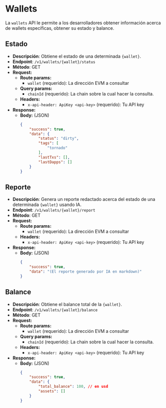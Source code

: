# Wallets
La `wallets` API le permite a los desarrolladores obtener información acerca de wallets específicas, obtener su estado y balance.

## Estado
* **Descripción**: Obtiene el estado de una determinada `{wallet}`.
* **Endpoint**: `/v1/wallets/{wallet}/status`
* **Método**: GET
* **Request:**
    * **Route params:**
        * `wallet` (requerido): La dirección EVM a consultar
    * **Query params:**
        * `chainId` (requerido): La chain sobre la cual hacer la consulta.
    * **Headers:**
        * `x-api-header: ApiKey <api-key>` (requerido): Tu API key
* **Response:**
    * **Body:** (JSON)
        ```json
        {
            "success": true,
            "data": {
                "status": "dirty",
                "tags": [
                    "tornado"
                ],
                "lastTxs": [],
                "lastDapps": []
            }
        }
        ```

## Reporte
* **Descripción**: Genera un reporte redactado acerca del estado de una determinada `{wallet}` usando IA.
* **Endpoint**: `/v1/wallets/{wallet}/report`
* **Método**: GET
* **Request:**
    * **Route params:**
        * `wallet` (requerido): La dirección EVM a consultar
    * **Headers:**
        * `x-api-header: ApiKey <api-key>` (requerido): Tu API key
* **Response:**
    * **Body:** (JSON)
        ```json
        {
            "success": true,
            "data": "(El reporte generado por IA en markdown)"
        }
        ```

## Balance
* **Descripción**: Obtiene el balance total de la `{wallet}`.
* **Endpoint**: `/v1/wallets/{wallet}/balance`
* **Método**: GET
* **Request:**
    * **Route params:**
        * `wallet` (requerido): La dirección EVM a consultar
    * **Query params:**
        * `chainId` (requerido): La chain sobre la cual hacer la consulta.
    * **Headers:**
        * `x-api-header: ApiKey <api-key>` (requerido): Tu API key
* **Response:**
    * **Body:** (JSON)
        ```json
        {
            "success": true,
            "data": {
                "total_balance": 100, // en usd
                "assets": []
            }
        }
        ```
